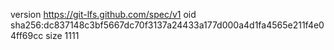 version https://git-lfs.github.com/spec/v1
oid sha256:dc837148c3bf5667dc70f3137a24433a177d000a4d1fa4565e211f4e04ff69cc
size 1111
